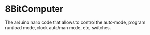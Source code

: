 # 8BitComputer
The arduino nano code that allows to control the auto-mode, program run/load mode, clock auto/man mode, etc, switches.
